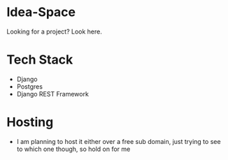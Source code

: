 # Idea-Space
Looking for a project? Look here.

# Tech Stack
* Django
* Postgres
* Django REST Framework

# Hosting
- I am planning to host it either over a free sub domain, just trying to see to which one though, so hold on for me 


